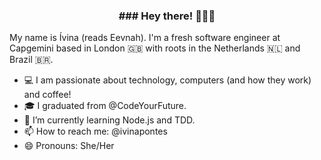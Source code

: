 <h3 align="center">### Hey there!  👩🏽‍💻</h3>

My name is Ívina (reads Eevnah). I'm a fresh software engineer at Capgemini based in London 🇬🇧 with roots in the Netherlands 🇳🇱 and Brazil 🇧🇷.


- 💻 I am passionate about technology, computers (and how they work) and coffee!
- 🎓 I graduated from @CodeYourFuture.
- 🌱 I’m currently learning Node.js and TDD.
- 📫 How to reach me: @ivinapontes
- 😄 Pronouns: She/Her
